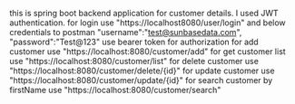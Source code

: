 this is spring boot backend application for customer details.
I used JWT authentication.
for login use "https://localhost8080/user/login" and below credentials to postman
"username":"test@sunbasedata.com",
"password":"Test@123"
use bearer token for authorization
for add customer use "https://localhost:8080/customer/add"
for get customer list use "https://localhost:8080/customer/list"
for delete customer use "https://localhost:8080/customer/delete/{id}"
for update customer use "https://localhost:8080/customer/update/{id}"
for search customer by firstName use "https://localhost:8080/customer/search"
